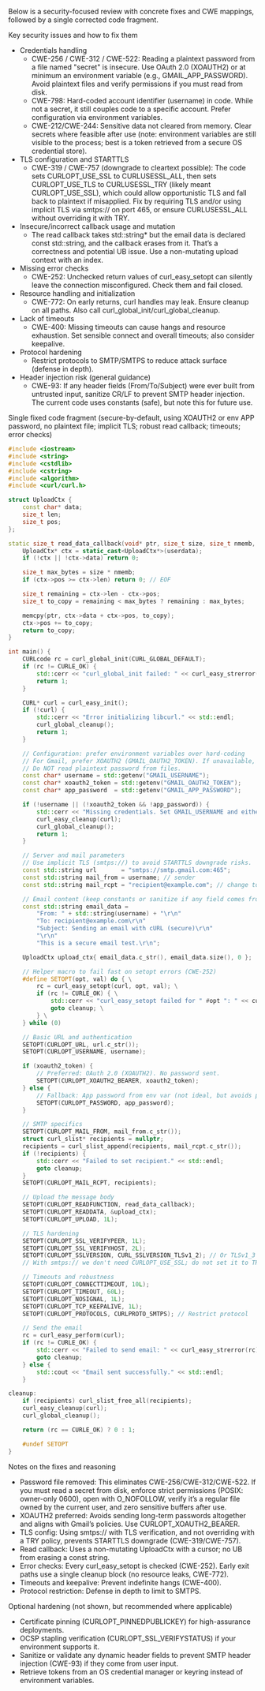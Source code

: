 Below is a security-focused review with concrete fixes and CWE mappings, followed by a single corrected code fragment.

Key security issues and how to fix them

- Credentials handling
  - CWE-256 / CWE-312 / CWE-522: Reading a plaintext password from a file named "secret" is insecure. Use OAuth 2.0 (XOAUTH2) or at minimum an environment variable (e.g., GMAIL_APP_PASSWORD). Avoid plaintext files and verify permissions if you must read from disk.
  - CWE-798: Hard-coded account identifier (username) in code. While not a secret, it still couples code to a specific account. Prefer configuration via environment variables.
  - CWE-212/CWE-244: Sensitive data not cleared from memory. Clear secrets where feasible after use (note: environment variables are still visible to the process; best is a token retrieved from a secure OS credential store).
- TLS configuration and STARTTLS
  - CWE-319 / CWE-757 (downgrade to cleartext possible): The code sets CURLOPT_USE_SSL to CURLUSESSL_ALL, then sets CURLOPT_USE_TLS to CURLUSESSL_TRY (likely meant CURLOPT_USE_SSL), which could allow opportunistic TLS and fall back to plaintext if misapplied. Fix by requiring TLS and/or using implicit TLS via smtps:// on port 465, or ensure CURLUSESSL_ALL without overriding it with TRY.
- Insecure/incorrect callback usage and mutation
  - The read callback takes std::string* but the email data is declared const std::string, and the callback erases from it. That’s a correctness and potential UB issue. Use a non-mutating upload context with an index.
- Missing error checks
  - CWE-252: Unchecked return values of curl_easy_setopt can silently leave the connection misconfigured. Check them and fail closed.
- Resource handling and initialization
  - CWE-772: On early returns, curl handles may leak. Ensure cleanup on all paths. Also call curl_global_init/curl_global_cleanup.
- Lack of timeouts
  - CWE-400: Missing timeouts can cause hangs and resource exhaustion. Set sensible connect and overall timeouts; also consider keepalive.
- Protocol hardening
  - Restrict protocols to SMTP/SMTPS to reduce attack surface (defense in depth).
- Header injection risk (general guidance)
  - CWE-93: If any header fields (From/To/Subject) were ever built from untrusted input, sanitize CR/LF to prevent SMTP header injection. The current code uses constants (safe), but note this for future use.

Single fixed code fragment (secure-by-default, using XOAUTH2 or env APP password, no plaintext file; implicit TLS; robust read callback; timeouts; error checks)

```cpp
#include <iostream>
#include <string>
#include <cstdlib>
#include <cstring>
#include <algorithm>
#include <curl/curl.h>

struct UploadCtx {
    const char* data;
    size_t len;
    size_t pos;
};

static size_t read_data_callback(void* ptr, size_t size, size_t nmemb, void* userdata) {
    UploadCtx* ctx = static_cast<UploadCtx*>(userdata);
    if (!ctx || !ctx->data) return 0;

    size_t max_bytes = size * nmemb;
    if (ctx->pos >= ctx->len) return 0; // EOF

    size_t remaining = ctx->len - ctx->pos;
    size_t to_copy = remaining < max_bytes ? remaining : max_bytes;

    memcpy(ptr, ctx->data + ctx->pos, to_copy);
    ctx->pos += to_copy;
    return to_copy;
}

int main() {
    CURLcode rc = curl_global_init(CURL_GLOBAL_DEFAULT);
    if (rc != CURLE_OK) {
        std::cerr << "curl_global_init failed: " << curl_easy_strerror(rc) << std::endl;
        return 1;
    }

    CURL* curl = curl_easy_init();
    if (!curl) {
        std::cerr << "Error initializing libcurl." << std::endl;
        curl_global_cleanup();
        return 1;
    }

    // Configuration: prefer environment variables over hard-coding
    // For Gmail, prefer XOAUTH2 (GMAIL_OAUTH2_TOKEN). If unavailable, allow app password via env var.
    // Do NOT read plaintext password from files.
    const char* username = std::getenv("GMAIL_USERNAME");
    const char* xoauth2_token = std::getenv("GMAIL_OAUTH2_TOKEN");     // Preferred
    const char* app_password  = std::getenv("GMAIL_APP_PASSWORD");      // Fallback (less secure)

    if (!username || (!xoauth2_token && !app_password)) {
        std::cerr << "Missing credentials. Set GMAIL_USERNAME and either GMAIL_OAUTH2_TOKEN (preferred) or GMAIL_APP_PASSWORD." << std::endl;
        curl_easy_cleanup(curl);
        curl_global_cleanup();
        return 1;
    }

    // Server and mail parameters
    // Use implicit TLS (smtps://) to avoid STARTTLS downgrade risks.
    const std::string url       = "smtps://smtp.gmail.com:465";
    const std::string mail_from = username; // sender
    const std::string mail_rcpt = "recipient@example.com"; // change to your recipient

    // Email content (keep constants or sanitize if any field comes from untrusted input)
    const std::string email_data =
        "From: " + std::string(username) + "\r\n"
        "To: recipient@example.com\r\n"
        "Subject: Sending an email with cURL (secure)\r\n"
        "\r\n"
        "This is a secure email test.\r\n";

    UploadCtx upload_ctx{ email_data.c_str(), email_data.size(), 0 };

    // Helper macro to fail fast on setopt errors (CWE-252)
    #define SETOPT(opt, val) do { \
        rc = curl_easy_setopt(curl, opt, val); \
        if (rc != CURLE_OK) { \
            std::cerr << "curl_easy_setopt failed for " #opt ": " << curl_easy_strerror(rc) << std::endl; \
            goto cleanup; \
        } \
    } while (0)

    // Basic URL and authentication
    SETOPT(CURLOPT_URL, url.c_str());
    SETOPT(CURLOPT_USERNAME, username);

    if (xoauth2_token) {
        // Preferred: OAuth 2.0 (XOAUTH2). No password sent.
        SETOPT(CURLOPT_XOAUTH2_BEARER, xoauth2_token);
    } else {
        // Fallback: App password from env var (not ideal, but avoids plaintext files)
        SETOPT(CURLOPT_PASSWORD, app_password);
    }

    // SMTP specifics
    SETOPT(CURLOPT_MAIL_FROM, mail_from.c_str());
    struct curl_slist* recipients = nullptr;
    recipients = curl_slist_append(recipients, mail_rcpt.c_str());
    if (!recipients) {
        std::cerr << "Failed to set recipient." << std::endl;
        goto cleanup;
    }
    SETOPT(CURLOPT_MAIL_RCPT, recipients);

    // Upload the message body
    SETOPT(CURLOPT_READFUNCTION, read_data_callback);
    SETOPT(CURLOPT_READDATA, &upload_ctx);
    SETOPT(CURLOPT_UPLOAD, 1L);

    // TLS hardening
    SETOPT(CURLOPT_SSL_VERIFYPEER, 1L);
    SETOPT(CURLOPT_SSL_VERIFYHOST, 2L);
    SETOPT(CURLOPT_SSLVERSION, CURL_SSLVERSION_TLSv1_2); // Or TLSv1_3 if supported
    // With smtps:// we don't need CURLOPT_USE_SSL; do not set it to TRY (avoid downgrade).

    // Timeouts and robustness
    SETOPT(CURLOPT_CONNECTTIMEOUT, 10L);
    SETOPT(CURLOPT_TIMEOUT, 60L);
    SETOPT(CURLOPT_NOSIGNAL, 1L);
    SETOPT(CURLOPT_TCP_KEEPALIVE, 1L);
    SETOPT(CURLOPT_PROTOCOLS, CURLPROTO_SMTPS); // Restrict protocol

    // Send the email
    rc = curl_easy_perform(curl);
    if (rc != CURLE_OK) {
        std::cerr << "Failed to send email: " << curl_easy_strerror(rc) << std::endl;
        goto cleanup;
    } else {
        std::cout << "Email sent successfully." << std::endl;
    }

cleanup:
    if (recipients) curl_slist_free_all(recipients);
    curl_easy_cleanup(curl);
    curl_global_cleanup();

    return (rc == CURLE_OK) ? 0 : 1;

    #undef SETOPT
}
```

Notes on the fixes and reasoning

- Password file removed: This eliminates CWE-256/CWE-312/CWE-522. If you must read a secret from disk, enforce strict permissions (POSIX: owner-only 0600), open with O_NOFOLLOW, verify it’s a regular file owned by the current user, and zero sensitive buffers after use.
- XOAUTH2 preferred: Avoids sending long-term passwords altogether and aligns with Gmail’s policies. Use CURLOPT_XOAUTH2_BEARER.
- TLS config: Using smtps:// with TLS verification, and not overriding with a TRY policy, prevents STARTTLS downgrade (CWE-319/CWE-757).
- Read callback: Uses a non-mutating UploadCtx with a cursor; no UB from erasing a const string.
- Error checks: Every curl_easy_setopt is checked (CWE-252). Early exit paths use a single cleanup block (no resource leaks, CWE-772).
- Timeouts and keepalive: Prevent indefinite hangs (CWE-400).
- Protocol restriction: Defense in depth to limit to SMTPS.

Optional hardening (not shown, but recommended where applicable)

- Certificate pinning (CURLOPT_PINNEDPUBLICKEY) for high-assurance deployments.
- OCSP stapling verification (CURLOPT_SSL_VERIFYSTATUS) if your environment supports it.
- Sanitize or validate any dynamic header fields to prevent SMTP header injection (CWE-93) if they come from user input.
- Retrieve tokens from an OS credential manager or keyring instead of environment variables.
